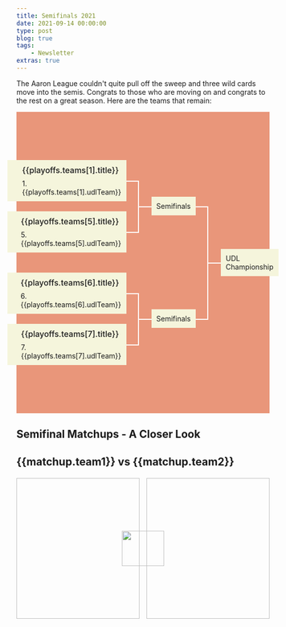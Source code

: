 ```yaml
---
title: Semifinals 2021
date: 2021-09-14 00:00:00
type: post
blog: true
tags:
    - Newsletter
extras: true
---
```


The Aaron League couldn't quite pull off the sweep and three wild cards move into the semis. Congrats to those who are moving on and congrats to the rest on a great season. Here are the teams that remain:
<div class="wrapper">
    <div class="item">
        <div class="item-parent">
            <p>UDL Championship</p>
        </div>
        <div class="item-childrens">
            <div class="item-child">
                <div class="item">
                    <div class="item-parent">
                        <p>Semifinals</p>
                    </div>
                    <div class="item-childrens">
                        <div class="item-child">
                            <div class="block">
                                <img :src="playoffs.teams[1].udlTeamLogo">
                                <div>
                                    <h2>{{playoffs.teams[1].title}}</h2>
                                    <p>1. {{playoffs.teams[1].udlTeam}}</p>
                                </div>
                            </div>
                        </div>
                        <div class="item-child">
                            <div class="block">
                                <img :src="playoffs.teams[5].udlTeamLogo">
                                <div>
                                    <h2>{{playoffs.teams[5].title}}</h2>
                                    <p>5. {{playoffs.teams[5].udlTeam}}</p>
                                </div>
                            </div>
                        </div>
                    </div>
                </div>
            </div>
            <div class="item-child">
                <div class="item">
                    <div class="item-parent">
                        <p>Semifinals</p>
                    </div>
                    <div class="item-childrens">
                        <div class="item-child">
                            <div class="block">
                                <img :src="playoffs.teams[6].udlTeamLogo">
                                <div>
                                    <h2>{{playoffs.teams[6].title}}</h2>
                                    <p>6. {{playoffs.teams[6].udlTeam}}</p>
                                </div>
                            </div>
                        </div>
                        <div class="item-child">
                            <div class="block">
                                <img :src="playoffs.teams[7].udlTeamLogo">
                                <div>
                                    <h2>{{playoffs.teams[7].title}}</h2>
                                    <p>7. {{playoffs.teams[7].udlTeam}}</p>
                                </div>
                            </div>
                        </div>
                    </div>
                </div>
            </div>
        </div>
    </div>
</div>

## Semifinal Matchups - A Closer Look
<div class="weekContainer" v-for="week in weeks">

<div class="matchupContainer" v-for="matchup in week.matchups">

<!-- add records and place in division -->
<h2>{{matchup.team1}} vs {{matchup.team2}}</h2>
<div class="matchupImages">
<img class="team1Img" :src="matchup.team1Img">
<img class="vsLogo" src="http://static1.comicvine.com/uploads/original/11112/111129141/5440487-1122329314-52705.png">
<img class="team2Img" :src="matchup.team2Img">
</div>
<p :inner-html.prop="matchup.story | newLines"></p>

</div>

</div>


<style>
.authorName {
    font-size: 1rem;
}

.titleHug {
    margin-bottom: .3em;
}

.articleContainer {
    display: grid;
    grid-template-columns: auto auto;
    grid-row-gap: 1em;
    grid-column-gap: 1em;
}

@media only screen and (max-width: 1024px) {
    .articleContainer {
        grid-template-columns: auto;
    }
}

.article {
    box-shadow: 0 4px 6px 0 hsla(0, 0%, 0%, 0.2);
    cursor: pointer;
}

.article:hover {
    box-shadow: 0 8px 12px 0 hsla(0, 0%, 0%, 0.4);
}

.article > img {
    display: block;
    width: 100%;
    height: 20em;
    object-fit: cover;
}

.article > div {
    padding: 1em;
    height: 3em;
}

.article h3 {
    margin: 0;
}

.article h3, .article span {
    color: #2c3e50;
}


.matchupImages {
    margin-top: 20px;
    display: grid;
    grid-template-columns: repeat(6, 1fr);
    grid-column-gap: 1em;
    grid-auto-rows: 20em;
}

/* @media (max-width: 1024px) {
    .matchupImages {
        grid-template-columns: auto;
        grid-row-gap: 1em;
    }
} */

.matchupImages > img {
    height: 20em;
    object-fit: cover;
}

.matchupImages > .team1Img { grid-column: 1 / 4; grid-row: 1; width: 100%; }
.matchupImages > .vsLogo { grid-column: 3 / 5; grid-row: 1; z-index: 1; height: 5em; width: 6em; margin: auto; }
.matchupImages > .team2Img { grid-column: 4 / 7; grid-row: 1; width: 100%; }

@media (max-width: 900px) {
   .matchupImages {
       grid-template-columns: auto;
       grid-template-rows: repeat(6, 1fr);
       grid-row-gap: 1em;
    }
   .matchupImages > .team1Img { grid-row: 1 / 4; grid-column: 1; }
   .matchupImages > .vsLogo { grid-row: 2 / 6; grid-column: 1; }
   .matchupImages > .team2Img { grid-row: 4 / 7; grid-column: 1; }
}

.wrapper {
    background-color: DarkSalmon;
    display: flex;
    height: 600px;
    justify-content: center;
}

.item {
    display: flex;
    flex-direction: row-reverse;
}
.item .block, .item p {
    margin: 0;
    background-color: Beige;
}
.item .block {
    padding: 10px;
    min-width: 15em;
}
.item-parent > p {
    padding: 10px;
}
.item-parent {
    position: relative;
    margin-left: 50px;
    display: flex;
    align-items: center;
}
.item-parent:after {
    position: absolute;
    content: '';
    width: 25px;
    height: 2px;
    left: 0;
    top: 50%;
    background-color: #fff;
    transform: translateX(-100%);
}
.item-childrens {
    display: flex;
    flex-direction: column;
    justify-content: center;
}
.item-child {
    display: flex;
    align-items: flex-start;
    justify-content: flex-end;
    margin-top: 10px;
    margin-bottom: 10px;
    position: relative;
}
.item-child:before {
    content: '';
    position: absolute;
    background-color: #fff;
    right: 0;
    top: 50%;
    transform: translateX(100%);
    width: 25px;
    height: 2px;
}
.item-child:after {
    content: '';
    position: absolute;
    background-color: #fff;
    right: -25px;
    height: calc(50% + 22px);
    width: 2px;
    top: 50%;
}
.item-child:last-child:after {
    transform: translateY(-100%);
}
.item-child:only-child:after {
    display: none;
}

.block {
    display: flex;
    align-items: flex-start;
    /* Beige */
    background: #333;
    padding: 1rem;
    max-width: 15rem;
    margin: 0 0 1rem 0;
}
.block > img {
    width: 75px;
    margin: 0 1rem 0 0;
}
.block > div {
    flex: 1;
}
.block h2 {
    font-weight: 500;
    margin: 0 0 0.5rem 0;
    font-size: 1rem;
}
</style>

<script>
export default {
  data() {
    return {
        playoffs: {
            teams: {
                "1": {
                    udlTeam: 'Back2Back Jax',
                    udlTeamLogo: 'https://larrybrownsports.com/wp-content/uploads/2016/07/max-scherzer-eyes.jpg',
                    title: "Aaron East Champ"
                },
                "6": {
                    udlTeam: 'Big League Chu',
                    udlTeamLogo: 'https://img.fantrax.com/logos/tmLogo_x1joq2kojf9xmujh_512.jpg',
                    title: "Aaron Wild Card #2"
                },
                "7": {
                    udlTeam: 'Maine Cobra Kai',
                    udlTeamLogo: 'https://g.espncdn.com/s/flblm/logos/At%20the%20Ballpark-Robb%20Harskamp/Ballpark-11.svg',
                    title: "Koufax Wild Card #1"
                },
                "5": {
                    udlTeam: 'Torrano Beisbol Birds',
                    udlTeamLogo: 'https://i.imgur.com/H2vkfYW.jpg',
                    title: "Aaron Wild Card #1"
                }
            }
        },
        weeks: [
            {
                matchups: [
                    {
                        team1: "Back2Back Jax",
                        team1Img: "https://www.mcclatchy-wires.com/incoming/avyj21/picture253936798/alternates/FREE_1140/Braves_Dodgers_Baseball_82350.jpg",
                        team2: "Torrano Beisbol Birds",
                        team2Img: "https://detroit.cbslocal.com/wp-content/uploads/sites/15909782/2021/09/GettyImages-1339074447-e1631196447188.jpg",
                        story: "Discount Bob's Couch Emporium stopped the hot Gamblers in their tracks behind big performances from the bats of Christian Yelich, Kyle Schwarber, AJ Pollock, and Matt Joyce. Archie Bradley and Emilio Pagan helped seal down the pitching end with 3 saves apiece. \n Forgot About Trea demolished the Back2Back Jax juggernaut - quite an upset for the 8 seed. Juan Soto, Carlos Martinez, Lucas Gioloto, and a two-start Tony Disco all helped to make a big difference. \n Both squads in this semifinal matchup got through the first round with solid bullpen performances. Now we get to see how they matchup against each other. Many other categorical stats were similar for both teams in their quarterfinal matchup. Forgot About Trea could have an advantage with several two-start pitchers - though the matchups could be tough. The Emporium has Bauer and Fried lined up for two-starts as well. Many things seem even and balanced between these two squads. This could be a close one."
                    },
                    {
                        team1: "Big League Chu",
                        team1Img: "https://www.ajc.com/resizer/SWLPqPI02xELS3VGS9AVKeSbw68=/814x458/cloudfront-us-east-1.images.arcpublishing.com/ajc/S5WUKDZVIREQJHP3JDWHKYPAWQ.jpg",
                        team2: "Maine Cobra Kai",
                        team2Img: "https://9b16f79ca967fd0708d1-2713572fef44aa49ec323e813b06d2d9.ssl.cf2.rackcdn.com/1140x_a10-7_cTC/Miami-Marlins-v-Washington-Nationals-2-1631314656.jpg",
                        story: "Big League Chu's Matt Chapman had just two hits in his quarterfinal matchup - both home runs. Two bombs along with eight walks accounts for not a bad week in an OBP league. Mark Canha and Asdrubal Cabrera also came up big on the offensive side of the ball. In spite of a Jon Lester implosion, he still had two starts and racked up sixteen big Ks for BLC. Chaz Roe with three holds may be the unsung hero allowing Big League Chu to just beat out the Runners in the saves+holds category.  \n Team !Ponche\'s! offense is still cookin'. Ketel Marte and Joc Pederson had monster weeks in the quarterfinal matchup. The two-start Sandy Alcantara came up with fifteen big Ks for Team !Ponche! on the pitching side - perhaps it was Jake Arrieta's injured, intimidating stare that pushed Sandy onward. \n The semifinal story here seems like it could be a case of Big League Chu's pitching vs Team !Ponche's! bats. Can either team find a way to put a dent in each other? Big League Chu could be fighting a tough battle going up against a two-start Greinke. However, as we saw in the first round of our playoffs this year, anything can happen."
                    }
                ]
            }
        ]
    };
  },
  filters: {
      newLines: function(str){
          return str.replace(/(\r\n|\n|\r)/gm, "<br><br>")
      }
  }
}
</script>